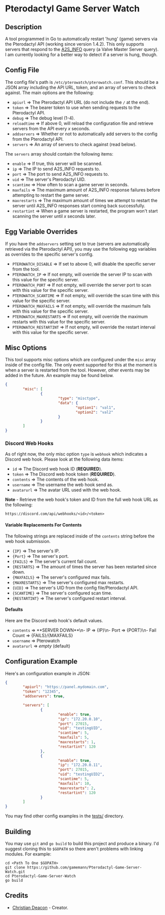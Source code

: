 # Pterodactyl Game Server Watch

## Description
A tool programmed in Go to automatically restart 'hung' (game) servers via the Pterodactyl API (working since version 1.4.2). This only supports servers that respond to the [A2S_INFO](https://developer.valvesoftware.com/wiki/Server_queries#A2S_INFO) query (a Valve Master Server query). I am currently looking for a better way to detect if a server is hung, though.

## Config File
The config file's path is `/etc/pterowatch/pterowatch.conf`. This should be a JSON array including the API URL, token, and an array of servers to check against. The main options are the following:

* `apiurl` => The Pterodactyl API URL (do not include the `/` at the end).
* `token` => The bearer token to use when sending requests to the Pterodactyl API.
* `debug` => The debug level (1-4).
* `reloadtime` => If above 0, will reload the configuration file and retrieve servers from the API every *x* seconds.
* `addservers` => Whether or not to automatically add servers to the config from the Pterodactyl API.
* `servers` => An array of servers to check against (read below).

The `servers` array should contain the following items:

* `enable` => If true, this server will be scanned.
* `ip` => The IP to send A2S_INFO requests to.
* `port` => The port to send A2S_INFO requests to.
* `uid` => The server's Pterodactyl UID.
* `scantime` => How often to scan a game server in seconds.
* `maxfails` => The maximum amount of A2S_INFO response failures before attempting to restart the game server.
* `maxrestarts` => The maximum amount of times we attempt to restart the server until A2S_INFO responses start coming back successfully.
* `restartint` => When a game server is restarted, the program won't start scanning the server until *x* seconds later.

## Egg Variable Overrides
If you have the `addservers` setting set to true (servers are automatically retrieved via the Pterodactyl API), you may use the following egg variables as overrides to the specific server's config.

* `PTEROWATCH_DISABLE` => If set to above 0, will disable the specific server from the tool.
* `PTEROWATCH_IP` => If not empty, will override the server IP to scan with this value for the specific server.
* `PTEROWATCH_PORT` => If not empty, will override the server port to scan with this value for the specific server.
* `PTEROWATCH_SCANTIME` => If not empty, will override the scan time with this value for the specific server.
* `PTEROWATCH_MAXFAILS` => If not empty, will override the maximum fails with this value for the specific server.
* `PTEROWATCH_MAXRESTARTS` => If not empty, will override the maximum restarts with this value for the specific server.
* `PTEROWATCH_RESTARTINT` => If not empty, will override the restart interval with this value for the specific server.

## Misc Options
This tool supports misc options which are configured under the `misc` array inside of the config file. The only event supported for this at the moment is when a server is restarted from the tool. However, other events may be added in the future. An example may be found below.

```JSON
{
        "misc": [
                {
                        "type": "misctype",
                        "data": {
                                "option1": "val1",
                                "option2": "val2"
                        }
                }
        ]
}
```

### Discord Web Hooks
As of right now, the only misc option `type` is `webhook` which indicates a Discord web hook. Please look at the following data items:

* `id` => The Discord web hook ID (**REQUIRED**).
* `token` => The Discord web hook token (**REQUIRED**).
* `contents` => The contents of the web hook.
* `username` => The username the web hook send as.
* `avatarurl` => The avatar URL used with the web hook.

**Note** - Retrieve the web hook's token and ID from the full web hook URL as the following:

```
https://discord.com/api/webhooks/<id>/<token>
```

#### Variable Replacements For Contents
The following strings are replaced inside of the `contents` string before the web hook submission.

* `{IP}` => The server's IP.
* `{Port}` => The server's port.
* `{FAILS}` => The server's current fail count.
* `{RESTARTS}` => The amount of times the server has been restarted since down.
* `{MAXFAILS}` => The server's configured max fails.
* `{MAXRESTARTS}` => The server's configured max restarts.
* `{UID}` => The server's UID from the config file/Pterodactyl API.
* `{SCANTIME}` => The server's configured scan time.
* `{RESTARTINT}` => The server's configured restart interval.

#### Defaults
Here are the Discord web hook's default values.

* `contents` => \*\*SERVER DOWN\*\*\\n- IP => {IP}\\n- Port => {PORT}\\n- Fail Count => {FAILS}/{MAXFAILS}
* `username` => Pterowatch
* `avatarurl` => *empty* (default)

## Configuration Example
Here's an configuration example in JSON:

```JSON
{
        "apiurl": "https://panel.mydomain.com",
        "token": "12345",
        "addservers": true,

        "servers": [
                {
                        "enable": true,
                        "ip": "172.20.0.10",
                        "port": 27015,
                        "uid": "testingUID",
                        "scantime": 5,
                        "maxfails": 5,
                        "maxrestarts": 1,
                        "restartint": 120
                },
                {
                        "enable": true,
                        "ip": "172.20.0.11",
                        "port": 27015,
                        "uid": "testingUID2",
                        "scantime": 5,
                        "maxfails": 10,
                        "maxrestarts": 2,
                        "restartint": 120
                }
        ]
}
```

You may find other config examples in the [tests/](https://github.com/gamemann/Pterodactyl-Game-Server-Watch/tests) directory.

## Building
You may use `git` and `go build` to build this project and produce a binary. I'd suggest cloning this to `$GOPATH` so there aren't problems with linking modules. For example:

```
cd <Path To One $GOPATH>
git clone https://github.com/gamemann/Pterodactyl-Game-Server-Watch.git
cd Pterodactyl-Game-Server-Watch
go build
```

## Credits
* [Christian Deacon](https://github.com/gamemann) - Creator.